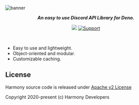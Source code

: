 ![banner](https://cdn.discordapp.com/attachments/783319033730564098/783399012547035176/HarmonyBanner.png)

<p align="center"><i><b>An easy to use Discord API Library for Deno.</b></i></p>
<p align="center">
  <img src="https://img.shields.io/badge/standard--readme-OK-green.svg?style=for-the-badge"/>
  <a href=https://discord.gg/harmony>
    <img src="https://img.shields.io/discord/783319033205751809.svg?label=Discord&logo=Discord&colorB=7289da&style=for-the-badge" alt="Support" />
   </a>
</p>
<br/>

- Easy to use and lightweight.
- Object-oriented and modular.
- Customizable caching.

## License

Harmony source code is released under [Apache v2 License](./LICENSE)

Copyright 2020-present (c) Harmony Developers
